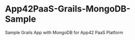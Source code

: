 App42PaaS-Grails-MongoDB-Sample
===============================

Sample Grails App with MongoDB for App42 PaaS Platform
